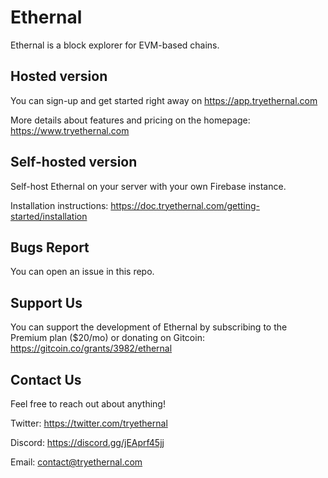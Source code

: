 # Ethernal

Ethernal is a block explorer for EVM-based chains.

## Hosted version
You can sign-up and get started right away on https://app.tryethernal.com

More details about features and pricing on the homepage: https://www.tryethernal.com

## Self-hosted version
Self-host Ethernal on your server with your own Firebase instance.

Installation instructions: https://doc.tryethernal.com/getting-started/installation

## Bugs Report
You can open an issue in this repo.

## Support Us
You can support the development of Ethernal by subscribing to the Premium plan ($20/mo) or donating on Gitcoin: https://gitcoin.co/grants/3982/ethernal

## Contact Us
Feel free to reach out about anything!

Twitter: https://twitter.com/tryethernal

Discord: https://discord.gg/jEAprf45jj

Email: contact@tryethernal.com

